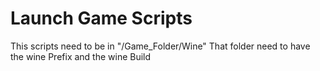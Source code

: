 # Launch Game Scripts

This scripts need to be in "/Game_Folder/Wine"
That folder need to have the wine Prefix and the wine Build
